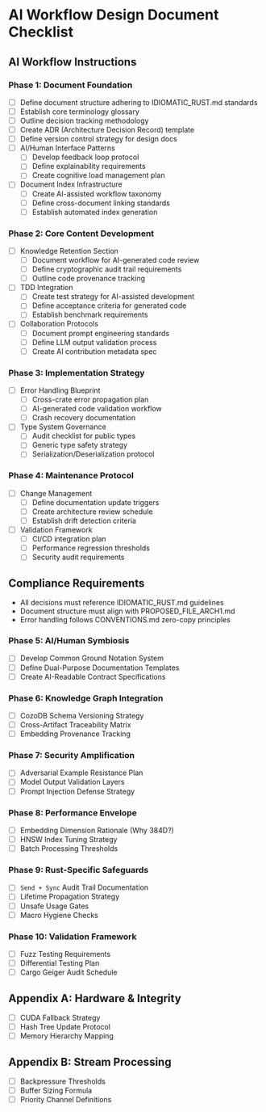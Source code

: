 # AI Workflow Design Document Checklist

## AI Workflow Instructions
<!-- AI: Process these tasks in sequence. Keep human in loop. Never mark complete without explicit confirmation. -->

[//]: # (ANTI-PATTERN PROTECTION: This comment prevents accidental checklist item completion)

### Phase 1: Document Foundation
- [ ] Define document structure adhering to IDIOMATIC_RUST.md standards
- [ ] Establish core terminology glossary
- [ ] Outline decision tracking methodology
- [ ] Create ADR (Architecture Decision Record) template
- [ ] Define version control strategy for design docs
- [ ] AI/Human Interface Patterns
  - [ ] Develop feedback loop protocol
  - [ ] Define explainability requirements
  - [ ] Create cognitive load management plan
- [ ] Document Index Infrastructure
  - [ ] Create AI-assisted workflow taxonomy
  - [ ] Define cross-document linking standards
  - [ ] Establish automated index generation

### Phase 2: Core Content Development
- [ ] Knowledge Retention Section
  - [ ] Document workflow for AI-generated code review
  - [ ] Define cryptographic audit trail requirements
  - [ ] Outline code provenance tracking

- [ ] TDD Integration
  - [ ] Create test strategy for AI-assisted development
  - [ ] Define acceptance criteria for generated code
  - [ ] Establish benchmark requirements

- [ ] Collaboration Protocols
  - [ ] Document prompt engineering standards
  - [ ] Define LLM output validation process
  - [ ] Create AI contribution metadata spec

### Phase 3: Implementation Strategy
- [ ] Error Handling Blueprint
  - [ ] Cross-crate error propagation plan
  - [ ] AI-generated code validation workflow
  - [ ] Crash recovery documentation

- [ ] Type System Governance
  - [ ] Audit checklist for public types
  - [ ] Generic type safety strategy
  - [ ] Serialization/Deserialization protocol

### Phase 4: Maintenance Protocol
- [ ] Change Management
  - [ ] Define documentation update triggers
  - [ ] Create architecture review schedule
  - [ ] Establish drift detection criteria

- [ ] Validation Framework
  - [ ] CI/CD integration plan
  - [ ] Performance regression thresholds
  - [ ] Security audit requirements

## Compliance Requirements
- All decisions must reference IDIOMATIC_RUST.md guidelines
- Document structure must align with PROPOSED_FILE_ARCH1.md
- Error handling follows CONVENTIONS.md zero-copy principles

### Phase 5: AI/Human Symbiosis
- [ ] Develop Common Ground Notation System
- [ ] Define Dual-Purpose Documentation Templates
- [ ] Create AI-Readable Contract Specifications

### Phase 6: Knowledge Graph Integration
- [ ] CozoDB Schema Versioning Strategy
- [ ] Cross-Artifact Traceability Matrix
- [ ] Embedding Provenance Tracking

### Phase 7: Security Amplification
- [ ] Adversarial Example Resistance Plan
- [ ] Model Output Validation Layers
- [ ] Prompt Injection Defense Strategy

### Phase 8: Performance Envelope
- [ ] Embedding Dimension Rationale (Why 384D?)
- [ ] HNSW Index Tuning Strategy
- [ ] Batch Processing Thresholds

### Phase 9: Rust-Specific Safeguards
- [ ] `Send + Sync` Audit Trail Documentation
- [ ] Lifetime Propagation Strategy
- [ ] Unsafe Usage Gates
- [ ] Macro Hygiene Checks

### Phase 10: Validation Framework
- [ ] Fuzz Testing Requirements
- [ ] Differential Testing Plan
- [ ] Cargo Geiger Audit Schedule

## Appendix A: Hardware & Integrity
- [ ] CUDA Fallback Strategy
- [ ] Hash Tree Update Protocol
- [ ] Memory Hierarchy Mapping

## Appendix B: Stream Processing
- [ ] Backpressure Thresholds
- [ ] Buffer Sizing Formula
- [ ] Priority Channel Definitions

